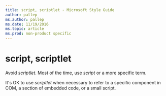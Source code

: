 ```yaml
---
title: script, scriptlet - Microsoft Style Guide
author: pallep
ms.author: pallep
ms.date: 11/19/2016
ms.topic: article
ms.prod: non-product specific
---
```


# script, scriptlet

Avoid *scriptlet*. Most of the time, use *script* or a more specific term.

It's OK to use *scriptlet* when necessary to refer to a specific component in COM, a section of embedded code, or a small script. 
